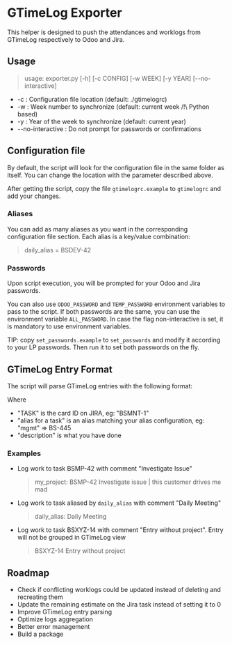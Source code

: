# GTimeLog Exporter

This helper is designed to push the attendances and worklogs from GTimeLog
respectively to Odoo and Jira.

## Usage

> usage: exporter.py [-h] [-c CONFIG] [-w WEEK] [-y YEAR] [--no-interactive]

* -c : Configuration file location (default: ./gtimelogrc)
* -w : Week number to synchronize (default: current week /!\ Python based)
* -y : Year of the week to synchronize (default: current year)
* --no-interactive : Do not prompt for passwords or confirmations

## Configuration file

By default, the script will look for the configuration file in the same folder as itself.
You can change the location with the parameter described above.

After getting the script, copy the file `gtimelogrc.example` to `gtimelogrc` and add your changes.

### Aliases

You can add as many aliases as you want in the corresponding configuration file section.
Each alias is a key/value combination:
> daily_alias = BSDEV-42

### Passwords

Upon script execution, you will be prompted for your Odoo and Jira passwords.

You can also use `ODOO_PASSWORD` and `TEMP_PASSWORD` environment variables to pass to the script.
If both passwords are the same, you can use the environment variable `ALL_PASSWORD`.
In case the flag non-interactive is set, it is mandatory to use environment variables.

TIP: copy `set_passwords.example` to `set_passwords` and modify it according to your LP passwords.
Then run it to set both passwords on the fly.

## GTimeLog Entry Format

The script will parse GTimeLog entries with the following format:

> [TASK|alias for a task]: description

Where

* "TASK" is the card ID on JIRA, eg: "BSMNT-1"
* "alias for a task" is an alias matching your alias configuration, eg: "mgmt" => BS-445
* "description" is what you have done


### Examples

* Log work to task BSMP-42 with comment "Investigate Issue"
  > my_project: BSMP-42 Investigate issue | this customer drives me mad
* Log work to task aliased by `daily_alias` with comment "Daily Meeting"
  > daily_alias: Daily Meeting
* Log work to task BSXYZ-14 with comment "Entry without project". Entry will not be grouped in GTimeLog view
  > BSXYZ-14 Entry without project

## Roadmap

* Check if conflicting worklogs could be updated instead of deleting and recreating them
* Update the remaining estimate on the Jira task instead of setting it to 0
* Improve GTimeLog entry parsing
* Optimize logs aggregation
* Better error management
* Build a package
